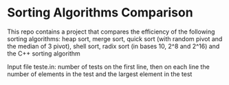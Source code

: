# Sorting Algorithms Comparison

This repo contains a project that compares the efficiency of the following sorting algorithms: heap sort, merge sort, quick sort (with random pivot and the median of 3 pivot), shell sort, radix sort (in bases 10, 2^8 and 2^16) and the C++ sorting algorithm


Input file teste.in: number of tests on the first line, then on each line the number of elements in the test and the largest element in the test